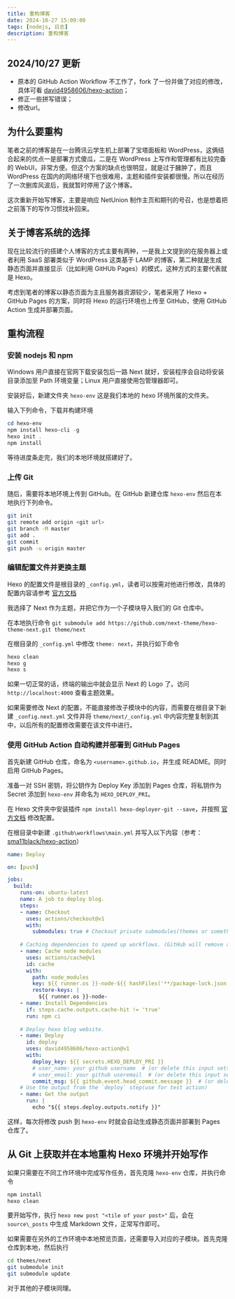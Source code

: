 ```yaml
---
title: 重构博客
date: 2024-10-27 15:09:00
tags: [nodejs, 日志]
description: 重构博客
---
```


## 2024/10/27 更新

- 原本的 GitHub Action Workflow 不工作了，fork 了一份并做了对应的修改，具体可看 [david4958606/hexo-action](https://github.com/david4958606/hexo-action)；
- 修正一些拼写错误；
- 修改url。

## 为什么要重构

笔者之前的博客是在一台腾讯云学生机上部署了宝塔面板和 WordPress，这俩结合起来的优点一是部署方式傻瓜，二是在 WordPress 上写作和管理都有比较完备的 WebUI，非常方便。但这个方案的缺点也很明显，就是过于臃肿了，而且 WordPress 在国内的网络环境下也很难用，主题和插件安装都很慢。所以在经历了一次删库风波后，我就暂时停用了这个博客。

这次重新开始写博客，主要是响应 NetUnion 制作主页和期刊的号召，也是想着把之前落下的写作习惯找补回来。

## 关于博客系统的选择

现在比较流行的搭建个人博客的方式主要有两种，一是我上文提到的在服务器上或者利用 SaaS 部署类似于 WordPress 这类基于 LAMP 的博客，第二种就是生成静态页面并直接显示（比如利用 GitHUb Pages）的模式，这种方式的主要代表就是 Hexo。

考虑到笔者的博客以静态页面为主且服务器资源较少，笔者采用了 Hexo + GitHub Pages 的方案，同时将 Hexo 的运行环境也上传至 GitHub，使用 GitHub Action 生成并部署页面。

## 重构流程

### 安装 nodejs 和 npm

Windows 用户直接在官网下载安装包后一路 Next 就好，安装程序会自动将安装目录添加至 Path 环境变量；Linux 用户直接使用包管理器即可。

安装好后，新建文件夹 `hexo-env` 这是我们本地的 hexo 环境所属的文件夹。

输入下列命令，下载并构建环境

```powershell
cd hexo-env
npm install hexo-cli -g
hexo init .
npm install
```

等待进度条走完，我们的本地环境就搭建好了。

### 上传 Git

随后，需要将本地环境上传到 GitHub。在 GitHub 新建仓库 `hexo-env` 然后在本地执行下列命令。

```bash
git init
git remote add origin <git url>
git branch -M master
git add .
git commit
git push -u origin master
```

### 编辑配置文件并更换主题

Hexo 的配置文件是根目录的 `_config.yml`，读者可以按需对他进行修改，具体的配置内容请参考 [官方文档](https://hexo.io/zh-cn/docs/configuration)

我选择了 Next 作为主题，并把它作为一个子模块导入我们的 Git 仓库中。

在本地执行命令 `git submodule add https://github.com/next-theme/hexo-theme-next.git theme/next`

在根目录的 `_config.yml` 中修改 `theme: next`，并执行如下命令

```bash
hexo clean
hexo g
hexo s
```

如果一切正常的话，终端的输出中就会显示 Next 的 Logo 了。访问 `http://localhost:4000` 查看主题效果。

如果需要修改 Next 的配置，不能直接修改子模块中的内容，而需要在根目录下新建 `_config.next.yml` 文件并将 `theme/next/_config.yml` 中内容完整复制到其中，以后所有的配置修改需要在该文件中进行。

### 使用 GitHub Action 自动构建并部署到 GitHub Pages

首先新建 GitHub 仓库，命名为 `<username>.github.io`，并生成 README。同时启用 GitHub Pages。

准备一对 SSH 密钥，将公钥作为 Deploy Key 添加到 Pages 仓库，将私钥作为 Secret 添加到 `hexo-env` 并命名为 `HEXO_DEPLOY_PRI`。

在 Hexo 文件夹中安装插件 `npm install hexo-deployer-git --save`，并按照 [官方文档](https://hexo.io/zh-cn/docs/one-command-deployment.html#Git) 修改配置。

在根目录中新建 `.github\workflows\main.yml` 并写入以下内容（参考：[sma11black/hexo-action](https://github.com/sma11black/hexo-action)）

```yaml
name: Deploy

on: [push]

jobs:
  build:
    runs-on: ubuntu-latest
    name: A job to deploy blog.
    steps:
    - name: Checkout
      uses: actions/checkout@v1
      with:
        submodules: true # Checkout private submodules(themes or something else).
    
    # Caching dependencies to speed up workflows. (GitHub will remove any cache entries that have not been accessed in over 7 days.)
    - name: Cache node modules
      uses: actions/cache@v1
      id: cache
      with:
        path: node_modules
        key: ${{ runner.os }}-node-${{ hashFiles('**/package-lock.json') }}
        restore-keys: |
          ${{ runner.os }}-node-
    - name: Install Dependencies
      if: steps.cache.outputs.cache-hit != 'true'
      run: npm ci
    
    # Deploy hexo blog website.
    - name: Deploy
      id: deploy
      uses: david4958606/hexo-action@v1
      with:
        deploy_key: ${{ secrets.HEXO_DEPLOY_PRI }}
        # user_name: your github username  # (or delete this input setting to use bot account)
        # user_email: your github useremail  # (or delete this input setting to use bot account)
        commit_msg: ${{ github.event.head_commit.message }}  # (or delete this input setting to use hexo default settings)
    # Use the output from the `deploy` step(use for test action)
    - name: Get the output
      run: |
        echo "${{ steps.deploy.outputs.notify }}"
```

这样，每次将修改 push 到 `hexo-env` 时就会自动生成静态页面并部署到 Pages 仓库了。

## 从 Git 上获取并在本地重构 Hexo 环境并开始写作

如果只需要在不同工作环境中完成写作任务，首先克隆 `hexo-env` 仓库，并执行命令

```bash
npm install
hexo clean
```

要开始写作，执行 `hexo new post "<tile of your post>"` 后，会在 `source\_posts` 中生成 Markdown 文件，正常写作即可。

如果需要在另外的工作环境中本地预览页面，还需要导入对应的子模块。首先克隆仓库到本地，然后执行

```bash
cd themes/next
git submodule init
git submodule update
```

对于其他的子模块同理。
